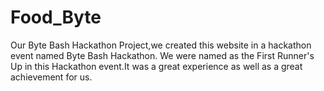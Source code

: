 # Food_Byte
Our Byte Bash Hackathon Project,we created this website in a hackathon event named Byte Bash Hackathon.
We were named as the First Runner's Up in this Hackathon event.It was a great experience as well as a great achievement for us.
